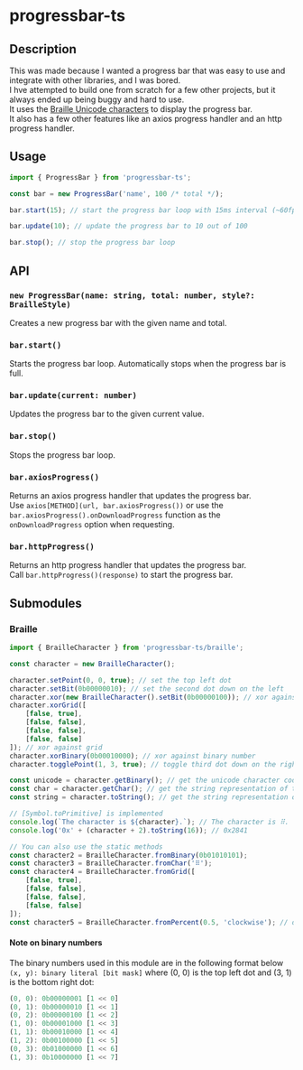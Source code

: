 # progressbar-ts

## Description

This was made because I wanted a progress bar that was easy to use and integrate with other libraries, and I was bored. \
I hve attempted to build one from scratch for a few other projects, but it always ended up being buggy and hard to use. \
It uses the [Braille Unicode characters](https://en.wikipedia.org/wiki/Braille_Patterns) to display the progress bar. \
It also has a few other features like an axios progress handler and an http progress handler.

## Usage

```typescript
import { ProgressBar } from 'progressbar-ts';

const bar = new ProgressBar('name', 100 /* total */);

bar.start(15); // start the progress bar loop with 15ms interval (~60fps)

bar.update(10); // update the progress bar to 10 out of 100

bar.stop(); // stop the progress bar loop
```

## API

### `new ProgressBar(name: string, total: number, style?: BrailleStyle)`

Creates a new progress bar with the given name and total.

### `bar.start()`

Starts the progress bar loop. Automatically stops when the progress bar is full.

### `bar.update(current: number)`

Updates the progress bar to the given current value.

### `bar.stop()`

Stops the progress bar loop.

### `bar.axiosProgress()`

Returns an axios progress handler that updates the progress bar. \
Use `axios[METHOD](url, bar.axiosProgress())` or use the `bar.axiosProgress().onDownloadProgress` function as the `onDownloadProgress` option when requesting.

### `bar.httpProgress()`

Returns an http progress handler that updates the progress bar. \
Call `bar.httpProgress()(response)` to start the progress bar.

## Submodules

### Braille

```typescript
import { BrailleCharacter } from 'progressbar-ts/braille';

const character = new BrailleCharacter();

character.setPoint(0, 0, true); // set the top left dot
character.setBit(0b00000010); // set the second dot down on the left
character.xor(new BrailleCharacter().setBit(0b00000100)); // xor against other character object
character.xorGrid([
    [false, true],
    [false, false],
    [false, false],
    [false, false]
]); // xor against grid
character.xorBinary(0b00010000); // xor against binary number
character.togglePoint(1, 3, true); // toggle third dot down on the right

const unicode = character.getBinary(); // get the unicode character code
const char = character.getChar(); // get the string representation of the character
const string = character.toString(); // get the string representation of the character

// [Symbol.toPrimitive] is implemented
console.log(`The character is ${character}.`); // The character is ⠿.
console.log('0x' + (character + 2).toString(16)); // 0x2841

// You can also use the static methods
const character2 = BrailleCharacter.fromBinary(0b01010101);
const character3 = BrailleCharacter.fromChar('⠿');
const character4 = BrailleCharacter.fromGrid([
    [false, true],
    [false, false],
    [false, false],
    [false, false]
]);
const character5 = BrailleCharacter.fromPercent(0.5, 'clockwise'); // display styles are defined as an enum at BrailleStyleEnum, a type alias at BrailleStyle, and an array at BrailleStyleArray
```

#### Note on binary numbers

The binary numbers used in this module are in the following format below `(x, y): binary literal [bit mask]` where (0, 0) is the top left dot and (3, 1) is the bottom right dot:

```typescript
(0, 0): 0b00000001 [1 << 0]
(0, 1): 0b00000010 [1 << 1]
(0, 2): 0b00000100 [1 << 2]
(1, 0): 0b00001000 [1 << 3]
(1, 1): 0b00010000 [1 << 4]
(1, 2): 0b00100000 [1 << 5]
(0, 3): 0b01000000 [1 << 6]
(1, 3): 0b10000000 [1 << 7]
```
